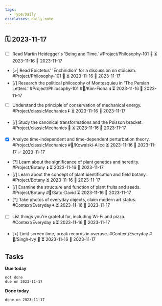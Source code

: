 ```yaml
---
tags:
  - Type/Daily
cssclasses: daily-note
---
```


## 🗓️ 2023-11-17

- [ ] Read Martin Heidegger's 'Being and Time.' #Project/Philosophy-101 🔼 ⏳ 2023-11-16 📅 2023-11-17
- [>] Read Epictetus' 'Enchiridion' for a discussion on stoicism. #Project/Philosophy-101 🔼 ⏳ 2023-11-16 📅 2023-11-17
- [/] Research the political philosophy of Montesquieu in 'The Persian Letters.' #Project/Philosophy-101 #👤/Kim-Fiona ⏫ ⏳ 2023-11-16 📅 2023-11-17
- [ ] Understand the principle of conservation of mechanical energy. #Project/classicMechanics ⏬ ⏳ 2023-11-16 📅 2023-11-17
- [/] Study the canonical transformations and the Poisson bracket. #Project/classicMechanics 🔺 ⏳ 2023-11-16 📅 2023-11-17
- [x] Analyze time-independent and time-dependent perturbation theory. #Project/classicMechanics #👤/Kowalski-Alice ⏳ 2023-11-16 📅 2023-11-17 ✅ 2023-11-17
- [?] Learn about the significance of plant genetics and heredity. #Project/Botany ⏫ ⏳ 2023-11-16 📅 2023-11-17
- [/] Learn about the concept of plant identification and field botany. #Project/Botany ⏳ 2023-11-16 📅 2023-11-17
- [/] Examine the structure and function of plant fruits and seeds. #Project/Botany #👤/Sato-David ⏳ 2023-11-16 📅 2023-11-17
- [*] Take photos of everyday objects, claim modern art status. #Context/Everyday ⏬ ⏳ 2023-11-16 📅 2023-11-17
- [ ] List things you're grateful for, including Wi-Fi and pizza. #Context/Everyday ⏫ ⏳ 2023-11-16 📅 2023-11-17
- [<] Limit screen time, break records in overuse. #Context/Everyday #👤/Singh-Ivy 🔺 ⏳ 2023-11-16 📅 2023-11-17

## Tasks

**Due today**

```tasks
not done
due on 2023-11-17
```

**Done today**

```tasks
done on 2023-11-17
```
            